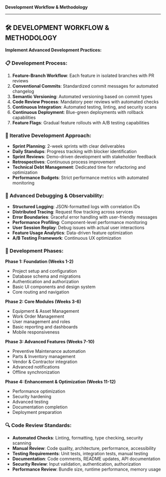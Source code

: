 **Development Workflow & Methodology**

---

## 🛠️ DEVELOPMENT WORKFLOW & METHODOLOGY

**Implement Advanced Development Practices:**

### 📋 Development Process:

1. **Feature-Branch Workflow**: Each feature in isolated branches with PR
   reviews
2. **Conventional Commits**: Standardized commit messages for automated
   changelog
3. **Semantic Versioning**: Automated versioning based on commit types
4. **Code Review Process**: Mandatory peer reviews with automated checks
5. **Continuous Integration**: Automated testing, linting, and security scans
6. **Continuous Deployment**: Blue-green deployments with rollback capabilities
7. **Feature Flags**: Gradual feature rollouts with A/B testing capabilities

### 🔄 Iterative Development Approach:

- **Sprint Planning**: 2-week sprints with clear deliverables
- **Daily Standups**: Progress tracking with blocker identification
- **Sprint Reviews**: Demo-driven development with stakeholder feedback
- **Retrospectives**: Continuous process improvement
- **Technical Debt Management**: Dedicated time for refactoring and optimization
- **Performance Budgets**: Strict performance metrics with automated monitoring

### 🐛 Advanced Debugging & Observability:

- **Structured Logging**: JSON-formatted logs with correlation IDs
- **Distributed Tracing**: Request flow tracking across services
- **Error Boundaries**: Graceful error handling with user-friendly messages
- **Performance Profiling**: Component-level performance monitoring
- **User Session Replay**: Debug issues with actual user interactions
- **Feature Usage Analytics**: Data-driven feature optimization
- **A/B Testing Framework**: Continuous UX optimization

### 🎯 Development Phases:

**Phase 1: Foundation (Weeks 1-2)**

- Project setup and configuration
- Database schema and migrations
- Authentication and authorization
- Basic UI components and design system
- Core routing and navigation

**Phase 2: Core Modules (Weeks 3-6)**

- Equipment & Asset Management
- Work Order Management
- User management and roles
- Basic reporting and dashboards
- Mobile responsiveness

**Phase 3: Advanced Features (Weeks 7-10)**

- Preventive Maintenance automation
- Parts & Inventory management
- Vendor & Contractor integration
- Advanced notifications
- Offline synchronization

**Phase 4: Enhancement & Optimization (Weeks 11-12)**

- Performance optimization
- Security hardening
- Advanced testing
- Documentation completion
- Deployment preparation

### 🔍 Code Review Standards:

- **Automated Checks**: Linting, formatting, type checking, security scanning
- **Manual Review**: Code quality, architecture, performance, accessibility
- **Testing Requirements**: Unit tests, integration tests, manual testing
- **Documentation**: Code comments, README updates, API documentation
- **Security Review**: Input validation, authentication, authorization
- **Performance Review**: Bundle size, runtime performance, memory usage
